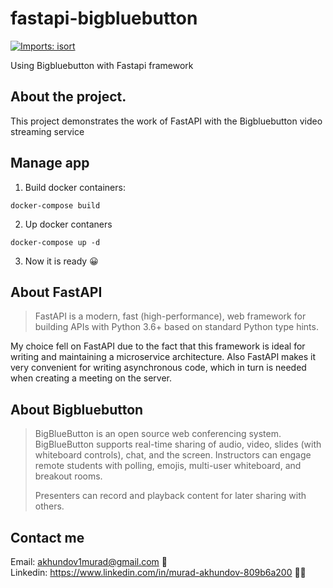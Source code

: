 # fastapi-bigbluebutton
[![Imports: isort](https://img.shields.io/badge/%20imports-isort-%231674b1?style=flat&labelColor=ef8336)](https://pycqa.github.io/isort/)

Using Bigbluebutton with Fastapi framework

## About the project.
This project demonstrates the work of FastAPI with the Bigbluebutton video streaming service 

## Manage app

1. Build docker containers:
```
docker-compose build
```
2. Up docker contaners
```
docker-compose up -d
```
3. Now it is ready :grinning:


## About FastAPI
> FastAPI is a modern, fast (high-performance), web framework for building APIs with Python 3.6+ based on standard Python type hints.

My choice fell on FastAPI due to the fact that this framework is ideal for writing and 
maintaining a microservice architecture. 
Also FastAPI makes it very convenient for writing asynchronous code, 
which in turn is needed when creating a meeting on the server.

## About Bigbluebutton
> BigBlueButton is an open source web conferencing system.
> BigBlueButton supports real-time sharing of audio, video, slides (with whiteboard controls), chat, and the screen. 
> Instructors can engage remote students with polling, emojis, multi-user whiteboard, and breakout rooms.
> 
> Presenters can record and playback content for later sharing with others.

## Contact me
Email: akhundov1murad@gmail.com :email: <br>
Linkedin: https://www.linkedin.com/in/murad-akhundov-809b6a200 :man_technologist:
